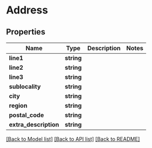 # Address

## Properties
Name | Type | Description | Notes
------------ | ------------- | ------------- | -------------
**line1** | **string** |  | 
**line2** | **string** |  | 
**line3** | **string** |  | 
**sublocality** | **string** |  | 
**city** | **string** |  | 
**region** | **string** |  | 
**postal_code** | **string** |  | 
**extra_description** | **string** |  | 

[[Back to Model list]](../README.md#documentation-for-models) [[Back to API list]](../README.md#documentation-for-api-endpoints) [[Back to README]](../README.md)


